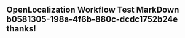 <properties
ms.topic="hero-topic"
ms.test1="hero-topic"
ms.test2="test"/>

## OpenLocalization Workflow Test MarkDown b0581305-198a-4f6b-880c-dcdc1752b24e thanks!
<!--HONumber=Mar16_HO2-->
